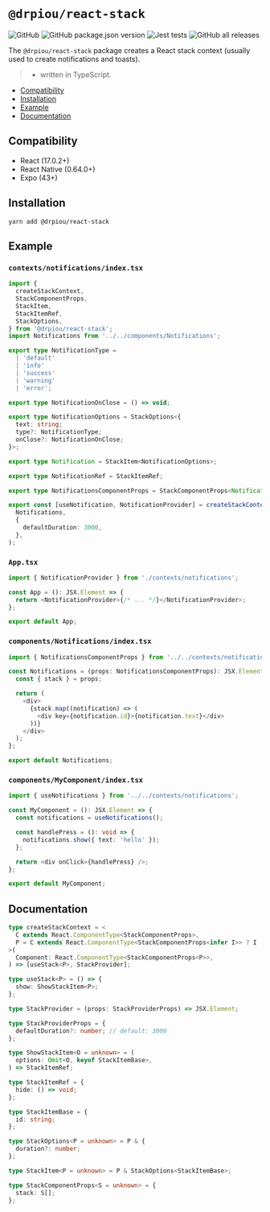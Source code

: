 # `@drpiou/react-stack`

![GitHub](https://img.shields.io/github/license/drpiou/react-stack)
![GitHub package.json version](https://img.shields.io/github/package-json/v/drpiou/react-stack)
![Jest tests](https://img.shields.io/badge/stage-beta-important)
![GitHub all releases](https://img.shields.io/github/downloads/drpiou/react-stack/total)

The `@drpiou/react-stack` package creates a React stack context (usually used to create notifications and toasts).

> - written in TypeScript.

<!--ts-->

- [Compatibility](#compatibility)
- [Installation](#installation)
- [Example](#example)
- [Documentation](#documentation)

<!--te-->

## Compatibility

- React (17.0.2+)
- React Native (0.64.0+)
- Expo (43+)

## Installation

```shell
yarn add @drpiou/react-stack
```

## Example

### `contexts/notifications/index.tsx`

```typescript jsx
import {
  createStackContext,
  StackComponentProps,
  StackItem,
  StackItemRef,
  StackOptions,
} from '@drpiou/react-stack';
import Notifications from '../../components/Notifications';

export type NotificationType =
  | 'default'
  | 'info'
  | 'success'
  | 'warning'
  | 'error';

export type NotificationOnClose = () => void;

export type NotificationOptions = StackOptions<{
  text: string;
  type?: NotificationType;
  onClose?: NotificationOnClose;
}>;

export type Notification = StackItem<NotificationOptions>;

export type NotificationRef = StackItemRef;

export type NotificationsComponentProps = StackComponentProps<Notification>;

export const [useNotification, NotificationProvider] = createStackContext(
  Notifications,
  {
    defaultDuration: 3000,
  },
);
```

### `App.tsx`

```typescript jsx
import { NotificationProvider } from './contexts/notifications';

const App = (): JSX.Element => {
  return <NotificationProvider>{/* ... */}</NotificationProvider>;
};

export default App;
```

### `components/Notifications/index.tsx`

```typescript jsx
import { NotificationsComponentProps } from '../../contexts/notifications';

const Notifications = (props: NotificationsComponentProps): JSX.Element => {
  const { stack } = props;

  return (
    <div>
      {stack.map((notification) => (
        <div key={notification.id}>{notification.text}</div>
      ))}
    </div>
  );
};

export default Notifications;
```

### `components/MyComponent/index.tsx`

```typescript jsx
import { useNotifications } from '../../contexts/notifications';

const MyComponent = (): JSX.Element => {
  const notifications = useNotifications();

  const handlePress = (): void => {
    notifications.show({ text: 'hello' });
  };

  return <div onClick={handlePress} />;
};

export default MyComponent;
```

## Documentation

```typescript jsx
type createStackContext = <
  C extends React.ComponentType<StackComponentProps>,
  P = C extends React.ComponentType<StackComponentProps<infer I>> ? I : never,
>(
  Component: React.ComponentType<StackComponentProps<P>>,
) => [useStack<P>, StackProvider];

type useStack<P> = () => {
  show: ShowStackItem<P>;
};

type StackProvider = (props: StackProviderProps) => JSX.Element;

type StackProviderProps = {
  defaultDuration?: number; // default: 3000
};

type ShowStackItem<O = unknown> = (
  options: Omit<O, keyof StackItemBase>,
) => StackItemRef;

type StackItemRef = {
  hide: () => void;
};

type StackItemBase = {
  id: string;
};

type StackOptions<P = unknown> = P & {
  duration?: number;
};

type StackItem<P = unknown> = P & StackOptions<StackItemBase>;

type StackComponentProps<S = unknown> = {
  stack: S[];
};
```

